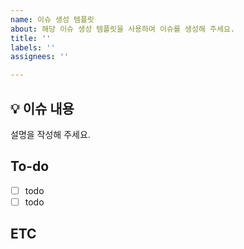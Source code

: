 ```yaml
---
name: 이슈 생성 템플릿
about: 해당 이슈 생성 템플릿을 사용하여 이슈를 생성해 주세요.
title: ''
labels: ''
assignees: ''

---
```


## 💡 이슈 내용
설명을 작성해 주세요.

## To-do
- [ ] todo
- [ ] todo

## ETC
